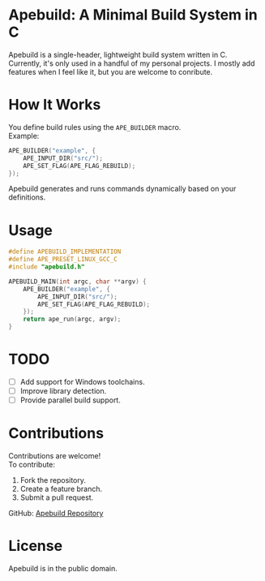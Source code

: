 # Apebuild: A Minimal Build System in C

Apebuild is a single-header, lightweight build system written in C.  
Currently, it's only used in a handful of my personal projects.
I mostly add features when I feel like it, but you are welcome to conribute.

# How It Works

You define build rules using the `APE_BUILDER` macro.  
Example:
```c
APE_BUILDER("example", {
    APE_INPUT_DIR("src/");
    APE_SET_FLAG(APE_FLAG_REBUILD);
});
```

Apebuild generates and runs commands dynamically based on your definitions.  

# Usage

```c
#define APEBUILD_IMPLEMENTATION
#define APE_PRESET_LINUX_GCC_C
#include "apebuild.h"

APEBUILD_MAIN(int argc, char **argv) {
    APE_BUILDER("example", {
        APE_INPUT_DIR("src/");
        APE_SET_FLAG(APE_FLAG_REBUILD);
    });
    return ape_run(argc, argv);
}
```

# TODO

- [ ] Add support for Windows toolchains.
- [ ] Improve library detection.
- [ ] Provide parallel build support.

# Contributions

Contributions are welcome!  
To contribute:
1. Fork the repository.
2. Create a feature branch.
3. Submit a pull request.

GitHub: [Apebuild Repository](https://github.com/aamosljp/apebuild)

# License

Apebuild is in the public domain.

